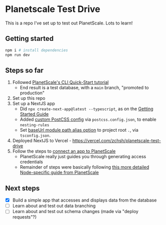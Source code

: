 # Planetscale Test Drive

This is a repo I've set up to test out PlanetScale. Lots to learn!

## Getting started

```bash
npm i # install dependencies
npm run dev
```

## Steps so far

1. Followed [PlanetScale's CLI Quick-Start tutorial](https://docs.planetscale.com/tutorials/planetscale-quick-start-guide#quick-start-with-the-planetscale-cli)
   - End result is a test database, with a `main` branch, "promoted to production"
2. Set up this repo
3. Set up a NextJS app
   - Did `npx create-next-app@latest --typescript`, as on the [Getting Started Guide](https://nextjs.org/docs)
   - Added [custom PostCSS config](https://nextjs.org/docs/advanced-features/customizing-postcss-config#customizing-plugins) via `postcss.config.json`, to enable `nesting-rules`
   - Set [baseUrl module path alias option](https://nextjs.org/docs/advanced-features/module-path-aliases) to project root `.`, via `tsconfig.json`.
4. Deployed NextJS to Vercel - https://vercel.com/zchsh/planetscale-test-drive
5. Follow the steps to [connect an app to PlanetScale](https://docs.planetscale.com/tutorials/connect-any-application)
   - PlanetScale really just guides you through generating access credentials
   - Remainder of steps were basically following [this more detailed Node-specific guide from PlanetScale](https://planetscale.com/blog/create-a-harry-potter-api-with-node-js-express-mysql-and-planetscale)

## Next steps

- [x] Build a simple app that accesses and displays data from the database
- [ ] Learn about and test out data branching
- [ ] Learn about and test out schema changes (made via "deploy requests"?)
